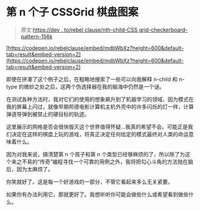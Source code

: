 # 第 n 个子 CSSGrid 棋盘图案

> 原文:[https://dev . to/rebel clause/nth-child-CSS grid-checkerboard-pattern-156k](https://dev.to/rebelclause/nth-child-cssgrid-checkerboard-pattern-156k)

[https://codepen.io/rebelclause/embed/mdbWbXz?height=600&default-tab=result&embed-version=2](https://codepen.io/rebelclause/embed/mdbWbXz?height=600&default-tab=result&embed-version=2)

即使在拼凑了这个例子之后，在粗略地搜索了一些可以向我解释 n-child 和 n-type 的微妙之处之后，这两个伪选择器在我的脑海中仍然是一个谜。

在测试各种方法时，我对它们的使用的想象飙升到了机器学习的领域，因为模式在我的屏幕上闪过，就像早期邦德电影计算机主机外壳中的许多闪烁的灯一样，计算弹道导弹到被禁止的硬目标的轨迹。

这里展示的网格是否会很快毁灭这个世界值得怀疑...我真的希望不会。可能正是我们决定在这样的棋盘上玩的游戏，将真正决定任何给定的模式最终对人类的命运意味着什么。

因为对我来说，搞清楚第 n 个孩子和第 n 个类型已经够麻烦的了，所以除了为这个来之不易的“传奇”编程寻找一个可靠的用例之外，我将把勾心斗角的方法抛在脑后，因为太麻烦了。

你笑就好了。这是每一个好游戏的一部分，不管它看起来多么无关紧要。

如果你有办法利用它，那就更好了。我想听听你可能会做些什么或希望看到做些什么。